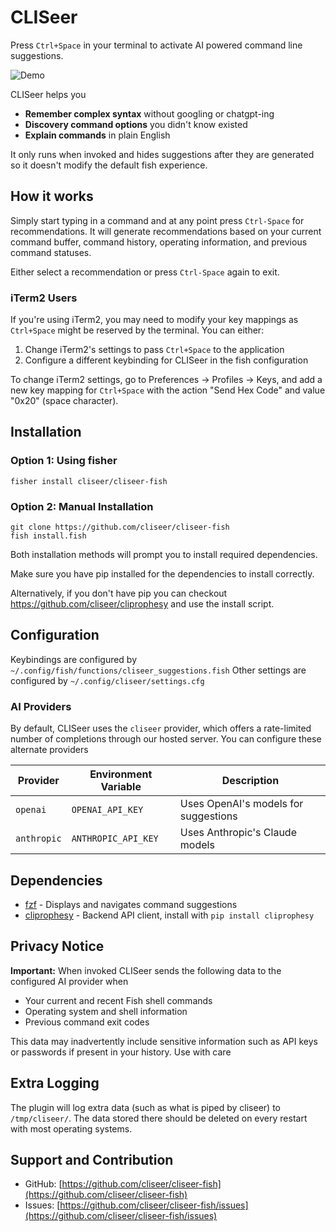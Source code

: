 # CLISeer

Press `Ctrl+Space` in your terminal to activate AI powered command line suggestions.

![Demo](./.github/demo.gif)

CLISeer helps you

- **Remember complex syntax** without googling or chatgpt-ing
- **Discovery command options** you didn't know existed
- **Explain commands** in plain English

It only runs when invoked and hides suggestions after they are generated so it doesn't modify the default fish experience.

## How it works

Simply start typing in a command and at any point press `Ctrl-Space` for recommendations.  It will generate recommendations based on your current command buffer, command history, operating information, and previous command statuses.

Either select a recommendation or press `Ctrl-Space` again to exit.

### iTerm2 Users

If you're using iTerm2, you may need to modify your key mappings as `Ctrl+Space` might be reserved by the terminal. You can either:

1. Change iTerm2's settings to pass `Ctrl+Space` to the application
2. Configure a different keybinding for CLISeer in the fish configuration

To change iTerm2 settings, go to Preferences → Profiles → Keys, and add a new key mapping for `Ctrl+Space` with the action "Send Hex Code" and value "0x20" (space character).

## Installation

### Option 1: Using fisher

``` fish
fisher install cliseer/cliseer-fish
```

### Option 2: Manual Installation
``` fish
git clone https://github.com/cliseer/cliseer-fish
fish install.fish
```
Both installation methods will prompt you to install required dependencies.

Make sure you have pip installed for the dependencies to install correctly.

Alternatively, if you don't have pip you can checkout https://github.com/cliseer/cliprophesy and use the install script.

## Configuration

Keybindings are configured by `~/.config/fish/functions/cliseer_suggestions.fish`
Other settings are configured by `~/.config/cliseer/settings.cfg`

### AI Providers

By default, CLISeer uses the `cliseer` provider, which offers a rate-limited number of completions through our hosted server. You can configure these alternate providers


| Provider | Environment Variable | Description |
|----------|---------------------|-------------|
| `openai` | `OPENAI_API_KEY` | Uses OpenAI's models for suggestions |
| `anthropic` | `ANTHROPIC_API_KEY` | Uses Anthropic's Claude models |


## Dependencies

- [fzf](https://github.com/junegunn/fzf) - Displays and navigates command suggestions
- [cliprophesy](https://github.com/cliseer/cliprophesy) - Backend API client, install with `pip install cliprophesy`

## Privacy Notice

**Important:** When invoked CLISeer sends the following data to the configured AI provider when

- Your current and recent Fish shell commands
- Operating system and shell information
- Previous command exit codes

This data may inadvertently include sensitive information such as API keys or passwords if present in your history. Use with care

## Extra Logging

The plugin will log extra data (such as what is piped by cliseer) to `/tmp/cliseer/`.  The data stored there should be deleted on every restart with most operating systems.

## Support and Contribution

- GitHub: [https://github.com/cliseer/cliseer-fish](https://github.com/cliseer/cliseer-fish)
- Issues: [https://github.com/cliseer/cliseer-fish/issues](https://github.com/cliseer/cliseer-fish/issues)
